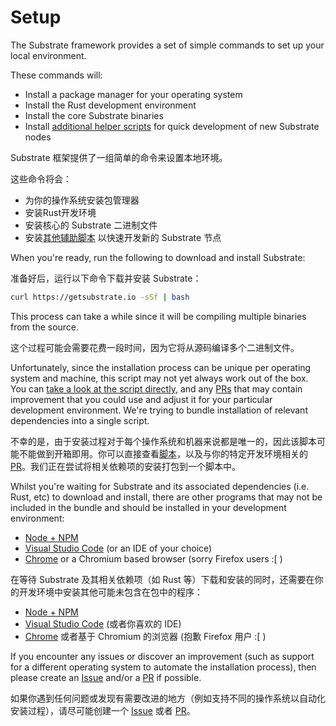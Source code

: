 Setup
===

The Substrate framework provides a set of simple commands to set up your local environment.

These commands will:

- Install a package manager for your operating system
- Install the Rust development environment
- Install the core Substrate binaries
- Install [additional helper scripts](https://github.com/paritytech/substrate-up) for quick development of new Substrate nodes

Substrate 框架提供了一组简单的命令来设置本地环境。

这些命令将会：

- 为你的操作系统安装包管理器
- 安装Rust开发环境
- 安装核心的 Substrate 二进制文件
- 安装[其他辅助脚本](https://github.com/paritytech/substrate-up) 以快速开发新的 Substrate 节点

When you're ready, run the following to download and install Substrate:

准备好后，运行以下命令下载并安装 Substrate：

```bash
curl https://getsubstrate.io -sSf | bash
```

This process can take a while since it will be compiling multiple binaries from the source.

这个过程可能会需要花费一段时间，因为它将从源码编译多个二进制文件。

Unfortunately, since the installation process can be unique per operating system and machine, this script may not yet always work out of the box. You can [take a look at the script directly](https://github.com/paritytech/scripts/blob/master/get-substrate.sh), and any [PRs](https://github.com/paritytech/scripts/pulls) that may contain improvement that you could use and adjust it for your particular development environment. We're trying to bundle installation of relevant dependencies into a single script.

不幸的是，由于安装过程对于每个操作系统和机器来说都是唯一的，因此该脚本可能不能做到开箱即用。你可以直接查看[脚本](https://github.com/paritytech/scripts/blob/master/get-substrate.sh)，以及与你的特定开发环境相关的 [PR](https://github.com/paritytech/scripts/pulls)。我们正在尝试将相关依赖项的安装打包到一个脚本中。

Whilst you're waiting for Substrate and its associated dependencies (i.e. Rust, etc) to download and install, there are other programs that may not be included in the bundle and should be installed in your development environment:

- [Node + NPM](https://nodejs.org/en/download/)
- [Visual Studio Code](https://code.visualstudio.com/) (or an IDE of your choice)
- [Chrome](https://www.google.com/chrome/) or a Chromium based browser (sorry Firefox users :[ )

在等待 Substrate 及其相关依赖项（如 Rust 等）下载和安装的同时，还需要在你的开发环境中安装其他可能未包含在包中的程序：

- [Node + NPM](https://nodejs.org/en/download/)
- [Visual Studio Code](https://code.visualstudio.com/) (或者你喜欢的 IDE)
- [Chrome](https://www.google.com/chrome/) 或者基于 Chromium 的浏览器 (抱歉 Firefox 用户 :[ )

If you encounter any issues or discover an improvement (such as support for a different operating system to automate the installation process), then please create an [Issue](https://github.com/paritytech/scripts/issues) and/or a [PR]((https://github.com/paritytech/scripts/pulls)) if possible.

如果你遇到任何问题或发现有需要改进的地方（例如支持不同的操作系统以自动化安装过程），请尽可能创建一个 [Issue](https://github.com/paritytech/scripts/issues) 或者 [PR](https://github.com/paritytech/scripts/pulls)。